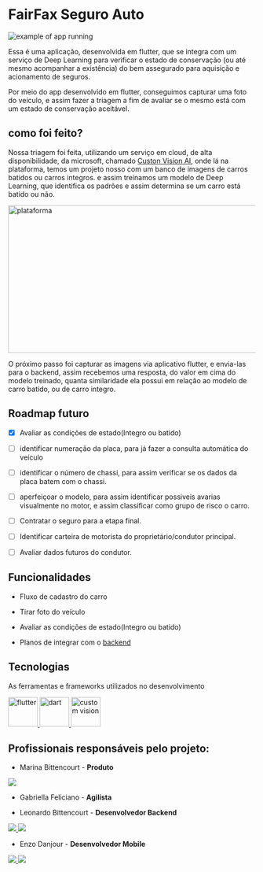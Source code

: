 # FairFax Seguro Auto

![example of app running](https://media.giphy.com/media/c0N66cY9ESIy9oT0yx/giphy.gif)


Essa é uma aplicação, desenvolvida em flutter, que se integra com um serviço de Deep Learning para verificar o estado de conservação (ou até mesmo acompanhar a existência) do bem assegurado para aquisição e acionamento de seguros.

Por meio do app desenvolvido em flutter, conseguimos capturar uma foto do veículo, e assim fazer a triagem a fim de avaliar se o mesmo está com um estado de conservação aceitável.

## como foi feito?

Nossa triagem foi feita, utilizando um serviço em cloud, de alta disponibilidade, da microsoft, chamado [Custon Vision AI](https://www.customvision.ai/), onde lá na plataforma, temos um projeto nosso com um banco de imagens de carros batidos ou carros integros. e assim treinamos um modelo de Deep Learning,  que identifica os padrões e assim determina se um carro está batido ou não.

<a title="plataforma" href="https://flutter.dev/" target="_blank" rel="noreferrer"> 
    <img src="https://user-images.githubusercontent.com/35856303/172084043-2de788d7-ac38-45b5-b4fb-db9c62cfcd4b.png" alt="plataforma" width="600" height="300"/> 
</a>


O próximo passo foi capturar as imagens via aplicativo flutter, e envia-las para o backend, assim recebemos uma resposta, do valor em cima do modelo treinado, quanta similaridade ela possui em relação ao modelo de carro batido, ou de carro integro.

## Roadmap futuro
- [X] Avaliar as condições de estado(Integro ou batido)
- [ ] identificar numeração da placa, para já fazer a consulta automática do veículo
- [ ] identificar o número de chassi, para assim verificar se os dados da placa batem com o chassi.
- [ ] aperfeiçoar o modelo, para assim identificar possiveis avarias visualmente no motor, e assim classificar como grupo de risco o carro.
- [ ] Contratar o seguro para a etapa final.
- [ ] Identificar carteira de motorista do proprietário/condutor principal.
- [ ] Avaliar dados futuros do condutor.


## Funcionalidades

- Fluxo de cadastro do carro

- Tirar foto do veículo

- Avaliar as condições de estado(Integro ou batido)

- Planos de integrar com o [backend](https://github.com/FairFaxSeguros/fairfax-auto-seguro-API)

## Tecnologias

As ferramentas e frameworks utilizados no desenvolvimento

<a title="Flutter" href="https://flutter.dev/" target="_blank" rel="noreferrer"> 
    <img src="https://storage.googleapis.com/cms-storage-bucket/4fd0db61df0567c0f352.png" alt="flutter" width="60" height="60"/> 
</a>
<a title="dart" href="https://dart.dev/" target="_blank" rel="noreferrer"> 
    <img src="https://dart.dev/assets/shared/dart/icon/64.png" alt="dart" width="60" height="60"/> 
</a>
<a title="custom vison" href="https://www.customvision.ai/" target="_blank" rel="noreferrer"> 
    <img src="https://connectoricons-prod.azureedge.net/releases/v1.0.1481/1.0.1481.2460/cognitiveservicescustomvision/icon.png" alt="custom vision" width="60" height="60"/> 
</a>

## Profissionais responsáveis pelo projeto:

- Marina Bittencourt - **Produto**

<a href="https://www.linkedin.com/in/marinarosabittencourt/" target="_blank">
<img src="https://img.shields.io/badge/-LinkedIn-%230077B5?style=for-the-badge&logo=linkedin&logoColor=white" target="_blank">
</a>

- Gabriella Feliciano - **Agilista**

- Leonardo Bittencourt - **Desenvolvedor Backend**

<a href="https://github.com/leonardo-otero390" target="_blank">
<img src="https://img.shields.io/badge/GitHub-100000?style=for-the-badge&logo=github&logoColor=white" target="_blank"> 
<a href="www.linkedin.com/in/leonardo-otero390" target="_blank">
<img src="https://img.shields.io/badge/-LinkedIn-%230077B5?style=for-the-badge&logo=linkedin&logoColor=white" target="_blank">
</a>

- Enzo Danjour - **Desenvolvedor Mobile**

<a href="https://github.com/enzodanjour" target="_blank">
<img src="https://img.shields.io/badge/GitHub-100000?style=for-the-badge&logo=github&logoColor=white" target="_blank"> 
<a href="https://www.linkedin.com/in/enzo-danjour/" target="_blank">
<img src="https://img.shields.io/badge/-LinkedIn-%230077B5?style=for-the-badge&logo=linkedin&logoColor=white" target="_blank">
</a>
